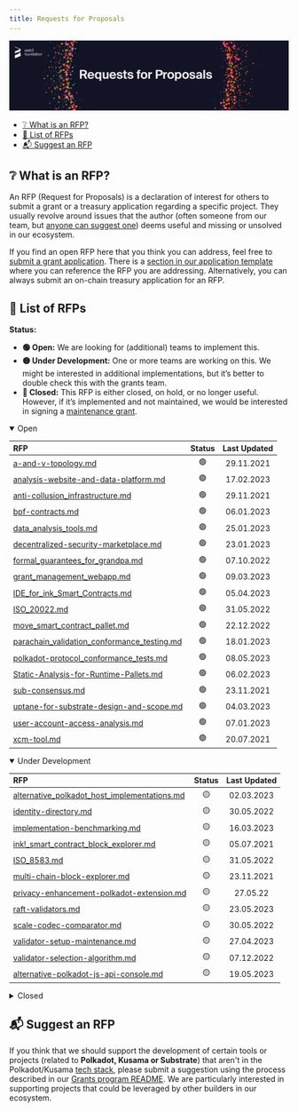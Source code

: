 ```yaml
---
title: Requests for Proposals
---
```


<p align="center">
  <img src="https://raw.githubusercontent.com/w3f/Grants-Program/master/static/img/rfp-header.png" style={{width:"1300px"}} />
</p>

- [❔ What is an RFP?](#-what-is-an-rfp)
- [📜 List of RFPs](#-list-of-rfps)
- [📬 Suggest an RFP](#-suggest-an-rfp)

## ❔ What is an RFP?

An RFP (Request for Proposals) is a declaration of interest for others to submit a grant or a treasury application regarding a specific project. They usually revolve around issues that the author (often someone from our team, but [anyone can suggest one](suggesting.md)) deems useful and missing or unsolved in our ecosystem.

If you find an open RFP here that you think you can address, feel free to [submit a grant application](process.md). There is a [section in our application template](https://github.com/w3f/Grants-Program/blob/master/applications/application-template.md#project-overview-page_facing_up) where you can reference the RFP you are addressing. Alternatively, you can always submit an on-chain treasury application for an RFP.


## 📜 List of RFPs

**Status:**

- **🟢 Open:** We are looking for (additional) teams to implement this.
- **🟡 Under Development:** One or more teams are working on this. We might be interested in additional implementations, but it’s better to double check this with the grants team.  
- **🔴 Closed:** This RFP is either closed, on hold, or no longer useful. However, if it’s implemented and not maintained, we would be interested in signing a [maintenance grant](maintenance.md).  

<details open><summary>Open</summary>

| RFP | Status | Last Updated |
| :-- | :----: | :----------: |
| [a-and-v-topology.md](RFPs/Open/a-and-v-topology.md) | 🟢 | 29.11.2021 |
| [analysis-website-and-data-platform.md](RFPs/Open/analysis-website-and-data-platform.md) | 🟢 | 17.02.2023 |
| [anti-collusion_infrastructure.md](RFPs/Open/anti-collusion_infrastructure.md) | 🟢 | 29.11.2021 |
| [bpf-contracts.md](RFPs/Open/bpf-contracts.md) | 🟢 | 06.01.2023 |
| [data_analysis_tools.md](RFPs/Open/data_analysis_tools.md) | 🟢 | 25.01.2023 |
| [decentralized-security-marketplace.md](RFPs/Open/decentralized-security-marketplace.md) | 🟢 | 23.01.2023 |  
| [formal_guarantees_for_grandpa.md](RFPs/Open/formal_guarantees_for_grandpa.md) | 🟢 | 07.10.2022 |
| [grant_management_webapp.md](RFPs/Open/grant_management_webapp.md) | 🟢 | 09.03.2023 |
| [IDE_for_ink_Smart_Contracts.md](RFPs/Open/IDE_for_ink_Smart_Contracts.md) | 🟢 | 05.04.2023 |
| [ISO_20022.md](RFPs/Open/ISO_20022.md) | 🟢 | 31.05.2022 |
| [move_smart_contract_pallet.md](RFPs/Open/move_smart_contract_pallet.md) | 🟢 | 22.12.2022 |
| [parachain_validation_conformance_testing.md](RFPs/Open/parachain_validation_conformance_testing.md) | 🟢 | 18.01.2023 |  
| [polkadot-protocol_conformance_tests.md](RFPs/Open/polkadot-protocol_conformance_tests.md) | 🟢 | 08.05.2023 |
| [Static-Analysis-for-Runtime-Pallets.md](RFPs/Open/Static-Analysis-for-Runtime-Pallets.md) | 🟢 | 06.02.2023 |  
| [sub-consensus.md](RFPs/Open/sub-consensus.md) | 🟢 | 23.11.2021 |
| [uptane-for-substrate-design-and-scope.md](RFPs/Open/uptane-for-substrate-design-and-scope.md) | 🟢 | 04.03.2023 |
| [user-account-access-analysis.md](RFPs/Open/user-account-access-analysis.md) | 🟢 | 07.01.2023 |
| [xcm-tool.md](RFPs/Open/xcm-tool.md) | 🟢 | 20.07.2021 |


</details>


<details open><summary>Under Development</summary>

| RFP | Status | Last Updated |
| :-- | :----: | :----------: |
| [alternative_polkadot_host_implementations.md](RFPs/Open/alternative_polkadot_host_implementations.md) | 🟡 | 02.03.2023 |
| [identity-directory.md](RFPs/Under%20Development/identity-directory.md) | 🟡 | 30.05.2022 |
| [implementation-benchmarking.md](RFPs/Open/implementation-benchmarking.md) | 🟡 | 16.03.2023 |
| [ink!_smart_contract_block_explorer.md](RFPs/Under%20Development/ink_smart_contract_block_explorer.md) | 🟡 | 05.07.2021 |
| [ISO_8583.md](RFPs/Open/ISO_8583.md) | 🟡 | 31.05.2022 |
| [multi-chain-block-explorer.md](RFPs/Under%20Development/multi-chain-block-explorer.md) | 🟡 | 23.11.2021 |
| [privacy-enhancement-polkadot-extension.md](RFPs/Under%20Development/privacy-enhancement-polkadot-extension.md) | 🟡 | 27.05.22 |
| [raft-validators.md](RFPs/Under%20Development/raft-validators.md) | 🟡 | 23.05.2023 |
| [scale-codec-comparator.md](RFPs/Under%20Development/scale-codec-comparator.md) | 🟡 | 30.05.2022 |
| [validator-setup-maintenance.md](RFPs/Under%20Development/validator-setup-maintenance.md) | 🟡 | 27.04.2023 |
| [validator-selection-algorithm.md](RFPs/Under%20Development/validator-selection-algorithm.md) | 🟡 | 07.12.2022 |
| [alternative-polkadot-js-api-console.md](RFPs/Under%20Development/alternative-polkadot-js-api-console.md) | 🟡 | 19.05.2023 |

</details>


<details><summary>Closed</summary>

| RFP | Status | Last Updated |
| :-- | :----: | :----------: |
| [appi.md](RFPs/Closed/appi.md) | 🔴 | 20.07.2021 |
| [candle-auction.md](RFPs/Closed/candle-auction.md) | 🔴 | 02.02.2022 |  
| [crowdloan_front_end_template.md](RFPs/Closed/crowdloan_front_end_template.md) | 🔴 | 25.04.2023 |  
| [epassport-zk-validation.md](RFPs/Closed/epassport-zk-validation.md) | 🔴 | 21.03.2023 |
| [ksm-tipping-button.md](RFPs/Closed/ksm-tipping-button.md) | 🔴 | 20.07.2021 |  
| [on-chain-quadratic-funding.md](RFPs/Closed/on-chain-quadratic-funding.md) | 🔴 | 29.03.2022 |  
| [php-api.md](RFPs/Closed/php-api.md) | 🔴 | 27.05.2022 |  
| [php-scale.md](RFPs/Closed/php-scale.md) | 🔴 | 23.11.2022 |  
| [polkadot-collator-setup.md](RFPs/Closed/polkadot-collator-setup.md) | 🔴 | 22.03.2023 |
| [social-recovery-wallet.md](RFPs/Under%20Development/social-recovery-wallet.md) | 🔴 | 03.03.2023 |
| [staking-rewards-collector-front-end.md](RFPs/Closed/staking-rewards-collector-front-end.md) | 🔴 | 20.07.2021 |  
| [uncollateralized-stablecoin-research.md](RFPs/Closed/uncollateralized-stablecoin-research.md) | 🔴 | 01.01.2023 |
| [wallet-aggregator-library.md](RFPs/Closed/wallet-aggregator-library.md) | 🔴 | 09.03.2023 |

</details>


## 📬 Suggest an RFP

If you think that we should support the development of certain tools or projects (related to **Polkadot, Kusama or Substrate**) that aren't in the Polkadot/Kusama [tech stack](https://wiki.polkadot.network/docs/build-open-source), please submit a suggestion using the process described in our [Grants program README](suggesting.md). We are particularly interested in supporting projects that could be leveraged by other builders in our ecosystem.
